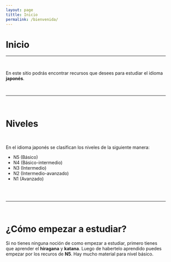 ```yaml
---
layout: page
tittle: Inicio
permalink: /bienvenida/
---
```



# Inicio

--- 

<br>

En este sitio podrás encontrar recursos que desees para estudiar el idioma **japonés**.


<br>

---

<br>

# Niveles

<br>

En el idioma japonés se clasifican los niveles de la siguiente manera: 

- N5 (Básico) 
- N4 (Básico-intermedio)
- N3 (Intermedio)
- N2 (Intermedio-avanzado)
- N1 (Avanzado)
<br>
<br>

---

<br>


# ¿Cómo empezar a estudiar?

Si no tienes ninguna noción de como empezar a estudiar, primero tienes que aprender el **hiragana** y **katana**. Luego de habertelo aprendido puedes empezar por los recuros de **N5**. Hay mucho material para nivel básico.



